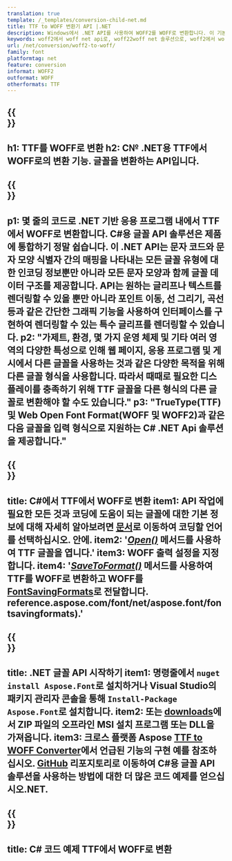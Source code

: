 ```yaml
---
translation: true
template: /_templates/conversion-child-net.md
title: TTF to WOFF 변환기 API |.NET
description: Windows에서 .NET API를 사용하여 WOFF2를 WOFF로 변환합니다. 이 기본 WOFF2에서 WOFF 글꼴 변환 기능을 자체 솔루션에 통합하십시오.
keywords: woff2에서 woff net api로, woff22woff net 솔루션으로, woff2에서 woff net으로
url: /net/conversion/woff2-to-woff/
family: font
platformtag: net
feature: conversion
informat: WOFF2
outformat: WOFF
otherformats: TTF
---
```


{{<section banner>}}
---
h1: TTF를 WOFF로 변환
h2: C№ .NET용 TTF에서 WOFF로의 변환 기능. 글꼴을 변환하는 API입니다.
---

{{<section overview>}}
---
p1: 몇 줄의 코드로 .NET 기반 응용 프로그램 내에서 TTF에서 WOFF로 변환합니다. С#용 글꼴 API 솔루션은 제품에 통합하기 정말 쉽습니다. 이 .NET API는 문자 코드와 문자 모양 식별자 간의 매핑을 나타내는 모든 글꼴 유형에 대한 인코딩 정보뿐만 아니라 모든 문자 모양과 함께 글꼴 데이터 구조를 제공합니다. API는 원하는 글리프나 텍스트를 렌더링할 수 있을 뿐만 아니라 포인트 이동, 선 그리기, 곡선 등과 같은 간단한 그래픽 기능을 사용하여 인터페이스를 구현하여 렌더링할 수 있는 특수 글리프를 렌더링할 수 있습니다.
p2: "가제트, 환경, 몇 가지 운영 체제 및 기타 여러 영역의 다양한 특성으로 인해 웹 페이지, 응용 프로그램 및 게시에서 다른 글꼴을 사용하는 것과 같은 다양한 목적을 위해 다른 글꼴 형식을 사용합니다. 따라서 때때로 필요한 디스플레이를 충족하기 위해 TTF 글꼴을 다른 형식의 다른 글꼴로 변환해야 할 수도 있습니다."
p3: "TrueType(TTF) 및 Web Open Font Format(WOFF 및 WOFF2)과 같은 다음 글꼴을 입력 형식으로 지원하는 С# .NET Api 솔루션을 제공합니다."
---

{{<section feature1>}}
---
title: C#에서 TTF에서 WOFF로 변환
item1: API 작업에 필요한 모든 것과 코딩에 도움이 되는 글꼴에 대한 기본 정보에 대해 자세히 알아보려면 [문서](https://docs.aspose.com/font/)로 이동하여 코딩할 언어를 선택하십시오. 안에.
item2: '[*Open()*](https://reference.aspose.com/font/net/aspose.font/font/open/) 메서드를 사용하여 TTF 글꼴을 엽니다.'
item3: WOFF 출력 설정을 지정합니다.
item4: '[*SaveToFormat()*](https://reference.aspose.com/font/net/aspose.font/font/savetoformat/) 메서드를 사용하여 TTF를 WOFF로 변환하고 WOFF를 [FontSavingFormats](https://)로 전달합니다. reference.aspose.com/font/net/aspose.font/fontsavingformats).'
---

{{<section feature2>}}
---
title: .NET 글꼴 API 시작하기
item1: 명령줄에서 ```nuget install Aspose.Font```로 설치하거나 Visual Studio의 패키지 관리자 콘솔을 통해 ```Install-Package Aspose.Font```로 설치합니다.
item2: 또는 [downloads](https://releases.aspose.com/font/net/)에서 ZIP 파일의 오프라인 MSI 설치 프로그램 또는 DLL을 가져옵니다.
item3: 크로스 플랫폼 Aspose [TTF to WOFF Converter](https://products.aspose.app/font/conversion/ttf-to-woff)에서 언급된 기능의 구현 예를 참조하십시오. [GitHub](https://github.com/aspose-font/Aspose.Font-Documentation/tree/master/net-examples) 리포지토리로 이동하여 C#용 글꼴 API 솔루션을 사용하는 방법에 대한 더 많은 코드 예제를 얻으십시오.NET.
---

{{<section codeexample>}}
---
title: C# 코드 예제 TTF에서 WOFF로 변환
---